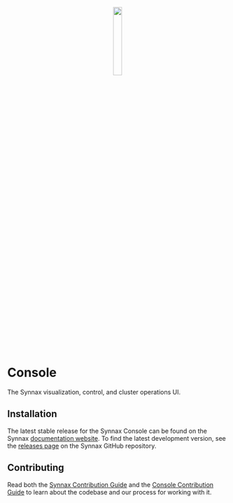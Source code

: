<p align="center">
<a href="https://docs.synnaxlabs.com/reference/console/get-started">
<img src="../x/media/static/logo/icon-white-padded.png" width="20%"/>
</a>
</p>

# Console

The Synnax visualization, control, and cluster operations UI.

## Installation

The latest stable release for the Synnax Console can be found on the Synnax
[documentation website](https://docs.synnaxlabs.com/reference/console/get-started). To
find the latest development version, see the [releases
page](https://github.com/synnaxlabs/synnax/releases) on the Synnax GitHub repository.

## Contributing

Read both the [Synnax Contribution Guide](../docs/CONTRIBUTING.md) and the [Console
Contribution Guide](./CONTRIBUTING.md) to learn about the codebase and our process for
working with it.
